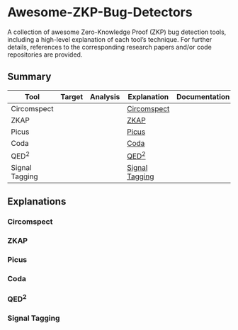# Awesome-ZKP-Bug-Detectors
A collection of awesome Zero-Knowledge Proof (ZKP) bug detection tools, including a high-level explanation of each tool’s technique. For further details, references to the corresponding research papers and/or code repositories are provided.

## Summary

| Tool             | Target   | Analysis   | Explanation                          | Documentation     | Code     |
|------------------|----------|------------|--------------------------------------|-------------------|----------|
| Circomspect      |          |            | [Circomspect](#Circomspect)          |                   |          |
| ZKAP             |          |            | [ZKAP](#ZKAP)                        |                   |          |
| Picus            |          |            | [Picus](#Picus)                      |                   |          |
| Coda             |          |            | [Coda](#Coda)                        |                   |          |
| QED<sup>2</sup>  |          |            | [QED<sup>2</sup>](#QED<sup>2</sup>)  |                   |          |
| Signal Tagging   |          |            | [Signal Tagging](#Signal-Tagging)    |                   |          |




## Explanations

### Circomspect

### ZKAP

### Picus

### Coda

### QED<sup>2</sup>

### Signal Tagging